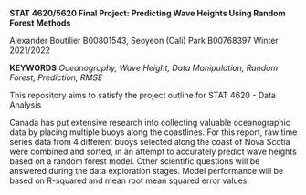 **STAT 4620/5620 Final Project: Predicting Wave Heights Using Random Forest Methods** 

Alexander Boutilier  B00801543, Seoyeon (Cali) Park B00768397
Winter 2021/2022


**KEYWORDS** *Oceanography, Wave Height, Data Manipulation, Random Forest, Prediction, RMSE*

This repository aims to satisfy the project outline for STAT 4620 - Data Analysis

Canada has put extensive research into collecting valuable oceanographic data by placing multiple buoys along the coastlines. 
For this report, raw time series data from 4 different buoys selected along the coast of Nova Scotia were combined and sorted, 
in an attempt to accurately predict wave heights based on a random forest model. 
Other scientific questions will be answered during the data exploration stages. 
Model performance will be based on R-squared and mean root mean squared error values. 
